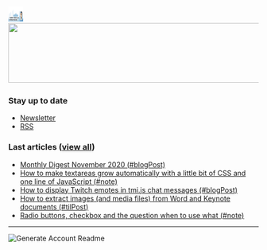 <img alt width="30" height="30" src="https://raw.githubusercontent.com/stefanjudis/stefanjudis/main/screenshot.png">

<div align="left">
  <img src="https://raw.githubusercontent.com/stefanjudis/stefanjudis/main/headline.svg" width="800" height="120">
</div>

### Stay up to date

- [Newsletter](https://www.stefanjudis.com/newsletter/)
- [RSS](https://www.stefanjudis.com/feeds/)

### Last articles ([view all](https://www.stefanjudis.com/blog/))

<!-- BLOG-POST-LIST:START -->
- [Monthly Digest November 2020 (#blogPost)](https://www.stefanjudis.com/blog/monthly-digest-november-2020/)
- [How to make textareas grow automatically with a little bit of CSS and one line of JavaScript (#note)](https://www.stefanjudis.com/notes/how-to-make-textareas-grow-automatically-with-a-little-bit-of-css-and-one/)
- [How to display Twitch emotes in tmi.js chat messages (#blogPost)](https://www.stefanjudis.com/blog/how-to-display-twitch-emotes-in-tmi-js-chat-messages/)
- [How to extract images (and media files) from Word and Keynote documents (#tilPost)](https://www.stefanjudis.com/today-i-learned/how-to-extract-images-and-media-files-from-word-and-keynote-documents/)
- [Radio buttons, checkbox and the question when to use what (#note)](https://www.stefanjudis.com/notes/radio-buttons-checkbox-and-the-question-when-to-use-what/)
<!-- BLOG-POST-LIST:END -->

---

![Generate Account Readme](https://github.com/stefanjudis/stefanjudis/workflows/Generate%20Account%20Readme/badge.svg)
